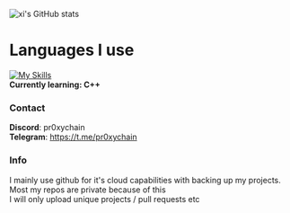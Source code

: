 ![xi's GitHub stats](https://github-readme-stats.vercel.app/api?username=pr0xychain&hide=prs,stars&show_icons=true&theme=ayu-mirage)  

# Languages I use
[![My Skills](https://skillicons.dev/icons?i=cs,py,cpp,html)](https://skillicons.dev)    
<strong> Currently learning: C++ </strong>
### Contact  
**Discord**: pr0xychain  
**Telegram**: https://t.me/pr0xychain  
### Info
I mainly use github for it's cloud capabilities with backing up my projects.  
Most my repos are private because of this  
I will only upload unique projects / pull requests etc 
